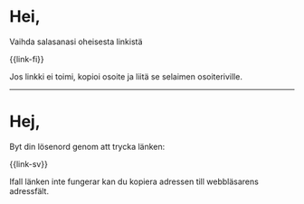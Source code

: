# Hei,

Vaihda salasanasi oheisesta linkist&auml;

{{link-fi}}

Jos linkki ei toimi, kopioi osoite ja liitä se selaimen osoiteriville.

---

# Hej,

Byt din l&ouml;senord genom att trycka l&auml;nken: 

{{link-sv}}

Ifall l&auml;nken inte fungerar kan du kopiera adressen till webbl&auml;sarens adressf&auml;lt.
